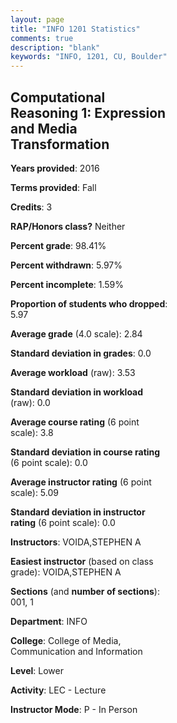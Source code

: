 ```yaml
---
layout: page
title: "INFO 1201 Statistics"
comments: true
description: "blank"
keywords: "INFO, 1201, CU, Boulder"
--- 
```

<head>
<script src="https://ajax.googleapis.com/ajax/libs/jquery/2.1.3/jquery.min.js"></script>
<script src="https://dl.dropboxusercontent.com/s/pc42nxpaw1ea4o9/highcharts.js?dl=0"></script>
<!-- <script src="../assets/js/highcharts.js"></script> -->
<style type="text/css">@font-face {
	font-family: "Bebas Neue";
	src: url(https://www.filehosting.org/file/details/544349/BebasNeue%20Regular.otf) format("opentype");
	}
	h1.Bebas { 
		font-family: "Bebas Neue", Verdana, Tahoma;
	}
</style>
</head>
<body>
	<div id="container" style="float: right; width: 45%; height: 88%; margin-left: 2.5%; margin-right: 2.5%;"></div>
	<script language="JavaScript">
		$(document).ready(function() {
		var chart = {type: 'column'};
		var title = {text: 'Grade Distribution'};
		var xAxis = {categories: ['A','B','C','D','F'],crosshair: true};
		var yAxis = {min: 0,title: {text: 'Percentage'}};
		var tooltip = {headerFormat: '<center><b><span style="font-size:20px">{point.key}</span></b></center>',
		               pointFormat: '<td style="padding:0"><b>{point.y:.1f}%</b></td>',
		               footerFormat: '</table>',shared: true,useHTML: true};
		var plotOptions = {column: {pointPadding: 0.0,borderWidth: 0}};  
		var credits = {enabled: false};var series= [{name: 'Percent',data: [28.23,39.52,22.58,8.87,0.81,]}];
		var json = {};
		json.chart = chart;
		json.title = title;
		json.tooltip = tooltip;
		json.xAxis = xAxis;
		json.yAxis = yAxis;  
		json.series = series;
		json.plotOptions = plotOptions;  
		json.credits = credits;
		$('#container').highcharts(json);
	});
	</script>
</body>
			   
## Computational Reasoning 1: Expression and Media Transformation

**Years provided**: 2016

**Terms provided**: Fall

**Credits**: 3

**RAP/Honors class?** Neither

**Percent grade**: 98.41%

**Percent withdrawn**: 5.97%

**Percent incomplete**: 1.59%

**Proportion of students who dropped**: 5.97

**Average grade** (4.0 scale): 2.84

**Standard deviation in grades**: 0.0

**Average workload** (raw): 3.53

**Standard deviation in workload** (raw): 0.0

**Average course rating** (6 point scale): 3.8

**Standard deviation in course rating** (6 point scale): 0.0

**Average instructor rating** (6 point scale): 5.09

**Standard deviation in instructor rating** (6 point scale): 0.0

**Instructors**: VOIDA,STEPHEN A

**Easiest instructor** (based on class grade): VOIDA,STEPHEN A

**Sections** (and **number of sections**): 001, 1

**Department**: INFO

**College**: College of Media, Communication and Information

**Level**: Lower

**Activity**: LEC - Lecture

**Instructor Mode**: P  - In Person